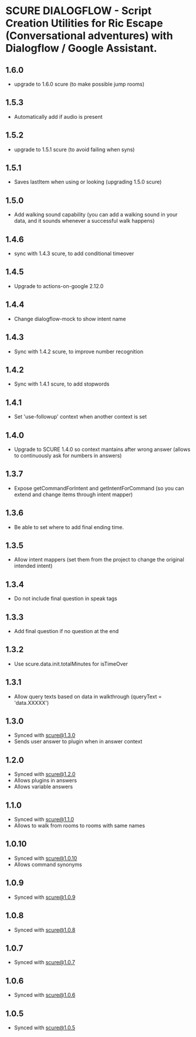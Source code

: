 # SCURE DIALOGFLOW - Script Creation Utilities for Ric Escape (Conversational adventures) with Dialogflow / Google Assistant.

## 1.6.0
- upgrade to 1.6.0 scure (to make possible jump rooms)

## 1.5.3
- Automatically add <speak> if audio is present

## 1.5.2
- upgrade to 1.5.1 scure (to avoid failing when syns)

## 1.5.1
- Saves lastItem when using or looking (upgrading 1.5.0 scure)

## 1.5.0
- Add walking sound capability (you can add a walking sound in your data, and it sounds whenever a successful walk happens)

## 1.4.6
- sync with 1.4.3 scure, to add conditional timeover

## 1.4.5
- Upgrade to actions-on-google 2.12.0

## 1.4.4
- Change dialogflow-mock to show intent name

## 1.4.3
- Sync with 1.4.2 scure, to improve number recognition

## 1.4.2
- Sync with 1.4.1 scure, to add stopwords

## 1.4.1
- Set 'use-followup' context when another context is set

## 1.4.0
- Upgrade to SCURE 1.4.0 so context mantains after wrong answer (allows to continuously ask for numbers in answers)

## 1.3.7
- Expose getCommandForIntent and getIntentForCommand (so you can extend and change items through intent mapper)

## 1.3.6
- Be able to set where to add final ending time.

## 1.3.5
- Allow intent mappers (set them from the project to change the original intended intent)

## 1.3.4
- Do not include final question in speak tags

## 1.3.3
- Add final question if no question at the end

## 1.3.2
- Use scure.data.init.totalMinutes for isTimeOver

## 1.3.1
- Allow query texts based on data in walkthrough (queryText = 'data.XXXXX')

## 1.3.0
- Synced with scure@1.3.0
- Sends user answer to plugin when in answer context

## 1.2.0
- Synced with scure@1.2.0
- Allows plugins in answers
- Allows variable answers

## 1.1.0
- Synced with scure@1.1.0
- Allows to walk from rooms to rooms with same names

## 1.0.10
- Synced with scure@1.0.10
- Allows command synonyms

## 1.0.9
- Synced with scure@1.0.9

## 1.0.8
- Synced with scure@1.0.8

## 1.0.7
- Synced with scure@1.0.7

## 1.0.6
- Synced with scure@1.0.6

## 1.0.5
- Synced with scure@1.0.5
